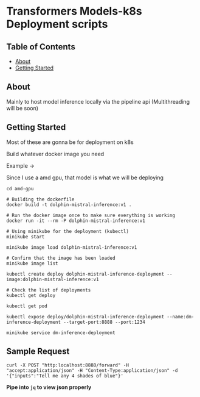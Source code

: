 # Transformers Models-k8s Deployment scripts 

## Table of Contents

- [About](#about)
- [Getting Started](#getting_started)

## About <a name = "about"></a>

Mainly to host model inference locally via the pipeline api
(Multithreading will be soon)


## Getting Started <a name = "getting_started"></a>

Most of these are gonna be for deployment on k8s

Build whatever docker image you need

Example -> 

Since I use a amd gpu, that model is what we will be deploying


```
cd amd-gpu

# Building the dockerfile
docker build -t dolphin-mistral-inference:v1 . 

# Run the docker image once to make sure everything is working
docker run -it --rm -P dolphin-mistral-inference:v1

# Using minikube for the deployment (kubectl)
minikube start

minikube image load dolphin-mistral-inference:v1

# Confirm that the image has been loaded
minikube image list

kubectl create deploy dolphin-mistral-inference-deployment --image:dolphin-mistral-inference:v1

# Check the list of deployments
kubectl get deploy

kubectl get pod

kubectl expose deploy/dolphin-mistral-inference-deployment --name:dm-inference-deployment --target-port:8888 --port:1234

minikube service dm-inference-deployment
```


## Sample Request

`curl -X POST "http:localhost:8888/forward" -H "accept:application/json" -H "Content-Type:application/json" -d '{"inputs":"Tell me any 4 shades of blue"}' `

**Pipe into `jq` to view json properly**